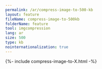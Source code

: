 ```yaml
---
permalink: /ar/compress-image-to-500-kb
layout: feature
fileName: compress-image-to-500kb
folderName: feature
tool: imgcompression
lang: ar
size: 500
type: kb
nointernationalization: true
---
```

{%- include compress-image-to-X.html -%}
      
